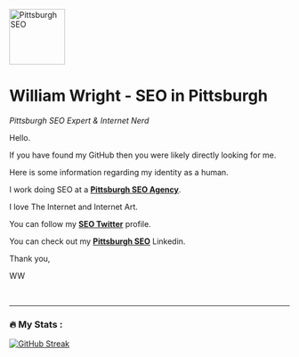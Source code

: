 <img src="https://avatars.githubusercontent.com/u/51162967?v=4" title="Pittsburgh SEO" alt="Pittsburgh SEO" width="100" height="100"><br>
<h1 id="william-wright-seo">William Wright - SEO in Pittsburgh</h1>
<p><em>Pittsburgh SEO Expert &amp; Internet Nerd</em></p>
<p>Hello.</p>
<p>If you have found my GitHub then you were likely directly looking for me.</p>
<p>Here is some information regarding my identity as a human.</p>
<p>I work doing SEO at a <b><a href="https://www.directom.com/" title="Pittsburgh SEO Agency" alt="Pittsburgh SEO Agency">Pittsburgh SEO Agency</b></a>.</p>
<p>I love The Internet and Internet Art.</p>
<p>You can follow my <b><a href="https://twitter.com/WrightSEO" alt="SEO Twitter" title="SEO Twitter">SEO Twitter</b></a> profile.</p>
<p>You can check out my <b><a href="https://www.linkedin.com/in/pittsburghseoservices/" title="Pittsburgh SEO Services" alt="Pittsburgh SEO Services">Pittsburgh SEO</b></a> Linkedin.</p>
<p>Thank you,</p>
<p>WW</p>
<p><br>
  
  ---
  
  ### :fire: My Stats :
  
  [![GitHub Streak](http://github-readme-streak-stats.herokuapp.com?user=SEO-Pittsburgh&theme=dark&background=000000)](https://git.io/streak-stats)
